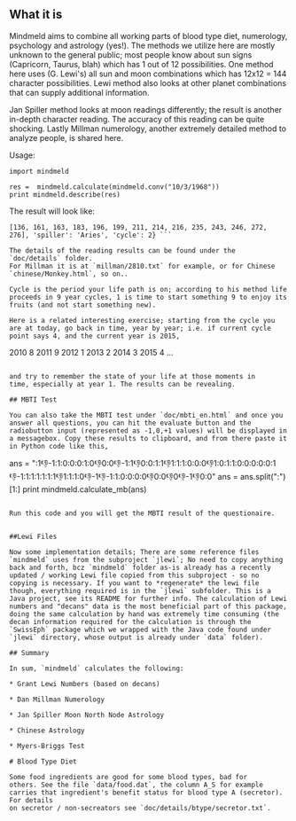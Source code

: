 ## What it is

Mindmeld aims to combine all working parts of blood type diet,
numerology, psychology and astrology (yes!). The methods we utilize
here are mostly unknown to the general public; most people know about
sun signs (Capricorn, Taurus, blah) which has 1 out of 12
possibilities. One method here uses (G. Lewi's) all sun and moon
combinations which has 12x12 = 144 character possibilities. Lewi
method also looks at other planet combinations that can supply
additional information.

Jan Spiller method looks at moon readings differently; the result is
another in-depth character reading. The accuracy of this reading can
be quite shocking. Lastly Millman numerology, another extremely
detailed method to analyze people, is shared here.

Usage:

```
import mindmeld

res =  mindmeld.calculate(mindmeld.conv("10/3/1968"))
print mindmeld.describe(res)
```

The result will look like:

``` {'millman': [28, 10, 2, 8, 1, 0], 'chinese': 'Monkey', 'lewi':
[136, 161, 163, 183, 196, 199, 211, 214, 216, 235, 243, 246, 272,
276], 'spiller': 'Aries', 'cycle': 2} ```

The details of the reading results can be found under the `doc/details` folder. 
For Millman it is at `millman/2810.txt` for example, or for Chinese
`chinese/Monkey.html`, so on..

Cycle is the period your life path is on; according to his method life
proceeds in 9 year cycles, 1 is time to start something 9 to enjoy its
fruits (and not start something new).

Here is a related interesting exercise; starting from the cycle you
are at today, go back in time, year by year; i.e. if current cycle
point says 4, and the current year is 2015,

```
2010 8
2011 9
2012 1
2013 2
2014 3
2015 4
...
```

and try to remember the state of your life at those moments in
time, especially at year 1. The results can be revealing.

## MBTI Test

You can also take the MBTI test under `doc/mbti_en.html` and once you
answer all questions, you can hit the evaluate button and the
radiobutton input (represented as -1,0,+1 values) will be displayed in
a messagebox. Copy these results to clipboard, and from there paste it
in Python code like this,

```
ans = ":1:-1:-1:1:0:0:0:1:0:-1:0:0:-1:-1:1:-1:0:0:1:1:-1:1:1:1:0:0:0:-1:1:0:1:1:0:0:0:0:0:1:-1:-1:1:1:1:1:1:1:-1:1:1:1:0:-1:-1:-1:-1:1:0:0:0:0:-1:0:0:-1:0:-1:-1:-1:0:0"
ans = ans.split(":")[1:]
print mindmeld.calculate_mb(ans)
```

Run this code and you will get the MBTI result of the questionaire.


##Lewi Files

Now some implementation details; There are some reference files
`mindmeld` uses from the subproject `jlewi`; No need to copy anything
back and forth, bcz `mindmeld` folder as-is already has a recently
updated / working Lewi file copied from this subproject - so no
copying is necessary. If you want to *regenerate* the lewi file
though, everything required is in the `jlewi` subfolder. This is a
Java project, see its README for further info. The calculation of Lewi
numbers and "decans" data is the most beneficial part of this package,
doing the same calculation by hand was extremely time consuming (the
decan information required for the calculation is through the
`SwissEph` package which we wrapped with the Java code found under
`jlewi` directory, whose output is already under `data` folder).

## Summary

In sum, `mindmeld` calculates the following:

* Grant Lewi Numbers (based on decans)

* Dan Millman Numerology

* Jan Spiller Moon North Node Astrology

* Chinese Astrology

* Myers-Briggs Test

# Blood Type Diet

Some food ingredients are good for some blood types, bad for
others. See the file `data/food.dat`, the column A_S for example
carries that ingredient's benefit status for blood type A (secretor). For details
on secretor / non-secreators see `doc/details/btype/secretor.txt`. 

